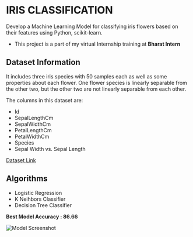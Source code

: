 # IRIS CLASSIFICATION 
 Develop a Machine Learning Model for classifying iris flowers based on their features using Python, scikit-learn. 

* This project is a part of my virtual Internship training at **Bharat Intern**

## Dataset Information
It includes three iris species with 50 samples each as well as some properties about each flower. One flower species is linearly separable from the other two, but the other two are not linearly separable from each other.

The columns in this dataset are:
* Id
* SepalLengthCm
* SepalWidthCm
* PetalLengthCm
* PetalWidthCm
* Species
* Sepal Width vs. Sepal Length

[Dataset Link](https://www.kaggle.com/datasets/sachgarg/iris-classification)

## Algorithms
* Logistic Regression
* K Neihbors Classifier
* Decision Tree Classifier

**Best Model Accuracy : 86.66**

![Model Screenshot](https://drive.google.com/uc?id=1Vm1CDJ3WzDzTztwzh7yi05INd3tI9rQo)
